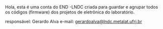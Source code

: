 Hola, esta é uma conta do END -LNDC
criada para guardar e agrupar todos os códigos (firmware) 
dos projetos de eletrônica do laboratório.

responsável: Gerardo Alva
e-mail: gerardoalva@lndc.metalat.ufrj.br

<!---
END-LNDC/END-LNDC is a ✨ special ✨ repository because its `README.md` (this file) appears on your GitHub profile.
You can click the Preview link to take a look at your changes.
--->
